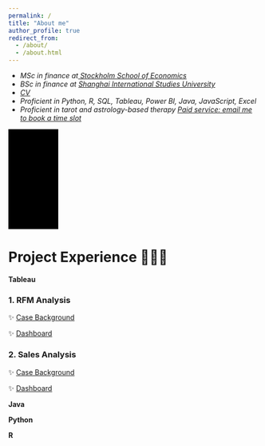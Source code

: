 ```yaml
---
permalink: /
title: "About me"
author_profile: true
redirect_from: 
  - /about/
  - /about.html
---
```



+ *MSc in finance at[
Stockholm School of Economics](https://www.hhs.se)*
+ *BSc in finance at [Shanghai International Studies University](sv.shisu.edu.cn)*
+ *[CV](../assets/CV.pdf)*
+ *Proficient in Python, R, SQL, Tableau, Power BI, Java, JavaScript, Excel*
+ *Proficient in tarot and astrology-based therapy [Paid service: email me to book a time slot](mailto:yaffazhang87@gmail.com)*

<div style="width: 100px; height: 200px; background-color: #000000;"></div>

# Project Experience 👩🏻‍💻 
**Tableau**
### 1. RFM Analysis
✨ [Case Background](https://itsyouryaffa.github.io/yaffa.github.io//Tableau/)

✨ [Dashboard](https://public.tableau.com/app/profile/yufang.zhang3391/viz/Superstore-CustomerSegmentation/Segmentation)

### 2. Sales Analysis

✨ [Case Background](https://itsyouryaffa.github.io/yaffa.github.io//Tableau/)

✨ [Dashboard](https://public.tableau.com/app/profile/yufang.zhang3391/viz/Superstore_17141701306130/1)


**Java**



**Python**


**R**



